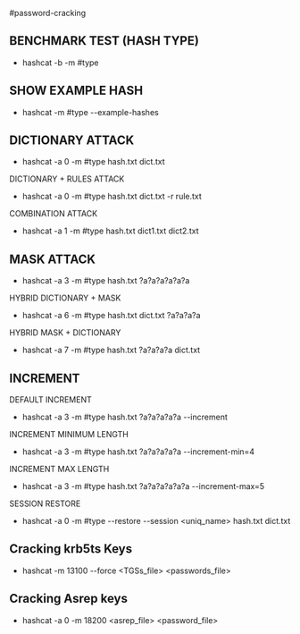 #password-cracking
## BENCHMARK TEST (HASH TYPE)

- hashcat -b -m #type

## SHOW EXAMPLE HASH

- hashcat -m #type --example-hashes

## DICTIONARY ATTACK

- hashcat -a 0 -m #type hash.txt dict.txt

DICTIONARY + RULES ATTACK

- hashcat -a 0 -m #type hash.txt dict.txt -r rule.txt

COMBINATION ATTACK

- hashcat -a 1 -m #type hash.txt dict1.txt dict2.txt

## MASK ATTACK

- hashcat -a 3 -m #type hash.txt ?a?a?a?a?a?a

HYBRID DICTIONARY + MASK

- hashcat -a 6 -m #type hash.txt dict.txt ?a?a?a?a

HYBRID MASK + DICTIONARY

- hashcat -a 7 -m #type hash.txt ?a?a?a?a dict.txt


## INCREMENT

DEFAULT INCREMENT

- hashcat -a 3 -m #type hash.txt ?a?a?a?a?a --increment

INCREMENT MINIMUM LENGTH

- hashcat -a 3 -m #type hash.txt ?a?a?a?a?a --increment-min=4

INCREMENT MAX LENGTH

- hashcat -a 3 -m #type hash.txt ?a?a?a?a?a?a --increment-max=5

SESSION RESTORE

- hashcat -a 0 -m #type --restore --session <uniq_name> hash.txt dict.txt


## Cracking krb5ts Keys

- hashcat -m 13100 --force <TGSs_file> <passwords_file>

## Cracking Asrep keys

- hashcat -a 0 -m 18200 <asrep_file> <password_file> 

